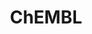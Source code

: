 ---
bigquery: https://console.cloud.google.com/bigquery?p=patents-public-data&d=ebi_chembl&page=dataset
citation: '"The ChEMBL database in 2017." Anna Gaulton, Anne Hersey, Michał Nowotka,
  A Patrícia Bento, Jon Chambers, David Mendez, Prudence Mutowo, Francis Atkinson,
  Louisa J Bellis, Elena Cibrián-Uhalte, Mark Davies, Nathan Dedman, Anneli Karlsson,
  María Paula Magariños, John P Overington, George Papadatos, Ines Smit, Andrew R
  Leach Nucleic acids Research (2017) 45 (Database Issue), D945-D954'
contributors: European Bioinformatics Institute
cost: None
description: ChEMBL Data is a manually curated database of small molecules used in
  drug discovery, including information about existing patented drugs.
documentation: 'schema: https://www.ebi.ac.uk/chembl/db_schema


  '
last_edit: 04/11/2022, 03:19:25
location: https://console.cloud.google.com/marketplace/product/google_patents_public_datasets/chembl
maintained_by: EMBL-EBI, an outstation of European Molecular Biology Laboratory
related_publications: '

  ChEMBL: towards direct deposition of bioassay data.


  Mendez D, Gaulton A, Bento AP, Chambers J, De Veij M, Félix E, Magariños MP, Mosquera
  JF, Mutowo P, Nowotka M, Gordillo-Marañón M, Hunter F, Junco L, Mugumbate G, Rodriguez-Lopez
  M, Atkinson F, Bosc N, Radoux CJ, Segura-Cabrera A, Hersey A, Leach AR.


  — Nucleic Acids Res. 2019; 47(D1):D930-D940. doi: 10.1093/nar/gky1075

  '
schema_fields:
- who_name
- submission_date
- title
- standard_inchi
- last_active
- l6
- volume
- warning_description
- first_in_class
- published_value
- upper_value
- predbind_id
- approval_date
- warning_year
- domain_name
- ddd_value
- parent_type
- variant_id
- domain_id
- ridx
- warning_type
- site_name
- hrac_class_id
- cidx
- ddd_units
- curated_by
- num_lipinski_ro5_violations
- compound_name
- frac_code
- log_id
- mol_frac_id
- cl_lincs_id
- biocomp_id
- standard_inchi_key
- relationship
- as_id
- target_mapping
- parent_id
- drug_record_id
- standard_units
- ap_id
- assay_category
- res_stem_id
- aromatic_rings
- stem_class
- abstract
- route
- num_ro5_violations
- acd_most_bpka
- molregno
- l3
- le
- efo_term
- drugind_id
- mol_atc_id
- domain_description
- indref_id
- irac_code
- protein_class_id
- molsyn_id
- ass_cls_map_id
- job_id
- standard_flag
- cell_name
- parent_molregno
- start_position
- mc_target_name
- ad_type
- class_level
- molecular_species
- withdrawn_year
- molfile
- mec_id
- compd_id
- src_assay_id
- efo_id
- metref_id
- psa
- ref_type
- who_extra
- source_domain_id
- assay_tissue
- updated_by
- activity_id
- mc_tax_id
- rgid
- compound_key
- assay_organism
- standard_type
- end_position
- hbd_lipinski
- warning_class
- cell_description
- standard_value
- met_comment
- downgraded
- cell_ontology_id
- accession
- hba
- confidence
- updated_on
- warnref_id
- assay_cell_type
- cell_source_tissue
- go_id
- source
- dosed_ingredient
- units
- path
- synonyms
- tbl
- acd_logp
- level1
- drug_product_flag
- target_type
- normal_range_max
- comp_go_id
- version
- orig_description
- first_page
- normal_range_min
- bto_id
- mesh_id
- curation_comment
- alert_set_id
- src_compound_id
- l4
- applicant_full_name
- subgroup
- rtb
- action_type
- l2
- structure_type
- level4
- dosage_form
- disease_efficacy
- data_validity_comment
- aspect
- mol_hrac_id
- direct_interaction
- site_residues
- patent_expire_date
- assay_source
- usan_stem
- met_conversion
- ingredient
- heavy_atoms
- aidx
- protein_class_synonym
- hbd
- level4_description
- component_synonym
- level1_description
- mw_freebase
- usan_year
- chebi_par_id
- pathway_key
- full_mwt
- active_ingredient
- assay_param_id
- prod_pat_id
- level3
- entity_type
- creation_date
- assay_class_id
- sei
- patent_no
- text_value
- src_id
- tid
- full_molformula
- relation
- actsm_id
- mol_irac_id
- chirality
- sequence_md5sum
- caloha_id
- tissue_id
- label
- drug_substance_flag
- target_desc
- potential_duplicate
- published_type
- idx
- relationship_type
- mutation
- short_name
- parameter_type
- qed_weighted
- src_short_name
- availability_type
- l8
- bao_endpoint
- polymer_flag
- isoform
- entity_id
- component_id
- authors
- stat
- formulation_id
- helm_notation
- pref_name
- chembl_id
- assay_tax_id
- l1
- site_id
- cx_most_apka
- assay_type
- therapeutic_flag
- mc_target_accession
- tid_fixed
- l7
- organism
- cpd_str_alert_id
- max_phase
- related_tid
- country
- selectivity_comment
- withdrawn_class
- ref_id
- description
- journal
- indication_class
- issue
- first_approval
- oral
- record_id
- doc_id
- type
- sitecomp_id
- uo_units
- stem
- ref_url
- trade_name
- acd_logd
- hrac_code
- delist_flag
- enzyme_name
- company
- species_group_flag
- smid
- set_name
- tax_id
- publication_number
- binding_site_comment
- atc_code
- pathway_id
- protein_class_desc
- inorganic_flag
- ro3_pass
- irac_class_id
- num_alerts
- major_class
- co_stem_id
- enzyme_tid
- molecule_type
- smarts
- oc_id
- withdrawn_country
- ddd_id
- withdrawn_flag
- cx_logd
- met_id
- natural_product
- activity_count
- assay_subcellular_fraction
- annotation
- activity_comment
- withdrawn_reason
- molecular_mechanism
- standard_text_value
- patent_use_code
- doc_type
- relationship_desc
- metabolite_record_id
- syn_type
- priority
- frac_class_id
- level5
- strength
- alert_id
- db_source
- cx_logp
- parent_go_id
- parenteral
- patent_id
- uberon_id
- cell_id
- assay_test_type
- mc_organism
- clo_id
- protclasssyn_id
- usan_stem_id
- name
- usan_substem
- targrel_id
- mechanism_comment
- status
- usan_stem_definition
- confidence_score
- component_type
- previous_company
- standard_upper_value
- level2
- sequence
- level3_description
- acd_most_apka
- product_id
- toid
- level2_description
- warning_country
- cell_source_tax_id
- qudt_units
- alogp
- targcomp_id
- bei
- ddd_admr
- nda_type
- prodrug
- black_box_warning
- l5
- cellosaurus_id
- comments
- cell_source_organism
- lle
- comp_class_id
- cx_most_bpka
- max_phase_for_ind
- src_description
- assay_id
- last_page
- published_relation
- mc_target_type
- standard_relation
- warning_id
- homologue
- mw_monoisotopic
- value
- doi
- class_type
- assay_desc
- canonical_smiles
- domain_type
- compsyn_id
- published_units
- bao_id
- result_flag
- substrate_record_id
- prediction_method
- topical
- mesh_heading
- std_act_id
- definition
- pchembl_value
- pubmed_id
- ddd_comment
- mecref_id
- year
- hba_lipinski
- mechanism_of_action
- active_molregno
- parameter_value
- db_version
- bao_format
- innovator_company
- assay_strain
- research_stem
- alert_name
shortname: chembl
tags:
- biotechnology
- health
- chemical
- bioinformatics
- medical
terms_of_use: CC BY-SA 3.0
title: ChEMBL
uuid: e232a192-965c-4ec9-904c-155b6dfe56c5
---